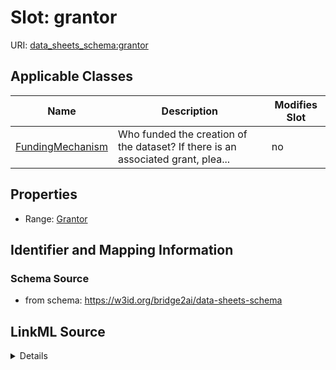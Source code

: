 

# Slot: grantor

URI: [data_sheets_schema:grantor](https://w3id.org/bridge2ai/data-sheets-schema/grantor)



<!-- no inheritance hierarchy -->





## Applicable Classes

| Name | Description | Modifies Slot |
| --- | --- | --- |
| [FundingMechanism](FundingMechanism.md) | Who funded the creation of the dataset? If there is an associated grant, plea... |  no  |







## Properties

* Range: [Grantor](Grantor.md)





## Identifier and Mapping Information







### Schema Source


* from schema: https://w3id.org/bridge2ai/data-sheets-schema




## LinkML Source

<details>
```yaml
name: grantor
from_schema: https://w3id.org/bridge2ai/data-sheets-schema
rank: 1000
alias: grantor
owner: FundingMechanism
domain_of:
- FundingMechanism
range: Grantor

```
</details>